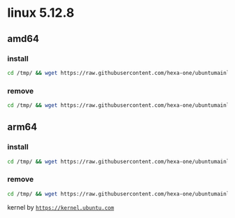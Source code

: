 # linux 5.12.8

## amd64

### install
```bash
cd /tmp/ && wget https://raw.githubusercontent.com/hexa-one/ubuntumainline/main/catalog/5.12.8/install.sh && chmod +x install.sh && sudo ./install.sh -amd
```
### remove
```bash
cd /tmp/ && wget https://raw.githubusercontent.com/hexa-one/ubuntumainline/main/catalog/5.12.8/install.sh && chmod +x install.sh && sudo ./install.sh -r
```
## arm64

### install
```bash
cd /tmp/ && wget https://raw.githubusercontent.com/hexa-one/ubuntumainline/main/catalog/5.12.8/install.sh && chmod +x install.sh && sudo ./install.sh -arm
```
### remove
```bash
cd /tmp/ && wget https://raw.githubusercontent.com/hexa-one/ubuntumainline/main/catalog/5.12.8/install.sh && chmod +x install.sh && sudo ./install.sh -r
```


kernel by [`https://kernel.ubuntu.com`](https://kernel.ubuntu.com/)
